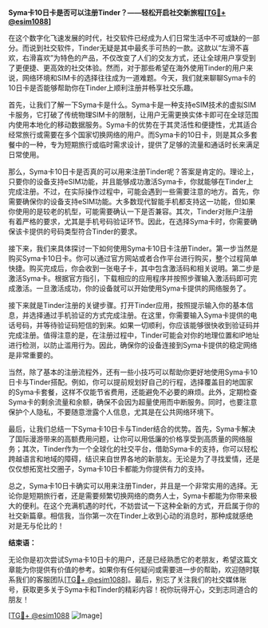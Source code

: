 **Syma卡10日卡是否可以注册Tinder？——轻松开启社交新旅程[[TG💪+ @esim1088](https://t.me/s/esim1088)]**

在这个数字化飞速发展的时代，社交软件已经成为人们日常生活中不可或缺的一部分。而说到社交软件，Tinder无疑是其中最炙手可热的一款。这款以“左滑不喜欢，右滑喜欢”为特色的产品，不仅改变了人们的交友方式，还让全球用户享受到了更便捷、更高效的社交体验。然而，对于那些希望在海外使用Tinder的用户来说，网络环境和SIM卡的选择往往成为一道难题。今天，我们就来聊聊Syma卡的10日卡是否能够帮助你在Tinder上顺利注册并畅享社交乐趣。

首先，让我们了解一下Syma卡是什么。Syma卡是一种支持eSIM技术的虚拟SIM卡服务，它打破了传统物理SIM卡的限制，让用户无需更换实体卡即可在全球范围内使用本地化的移动数据服务。Syma卡的优势在于其灵活性和便捷性，尤其适合经常旅行或需要在多个国家切换网络的用户。而Syma卡的10日卡，则是其众多套餐中的一种，专为短期旅行或临时需求设计，提供了足够的流量和通话时长来满足日常使用。

那么，Syma卡10日卡是否真的可以用来注册Tinder呢？答案是肯定的。理论上，只要你的设备支持eSIM功能，并且能够成功激活Syma卡，你就能够在Tinder上完成注册。不过，在实际操作过程中，可能会遇到一些需要注意的地方。首先，你需要确保你的设备支持eSIM功能。大多数现代智能手机都支持这一功能，但如果你使用的是较老的机型，可能需要确认一下是否兼容。其次，Tinder对账户注册有着严格的要求，尤其是手机号码验证环节。因此，在选择Syma卡时，你需要确保该卡提供的号码类型符合Tinder的要求。

接下来，我们来具体探讨一下如何使用Syma卡10日卡注册Tinder。第一步当然是购买Syma卡10日卡。你可以通过官方网站或者合作平台进行购买，整个过程简单快捷。购买完成后，你会收到一张电子卡，其中包含激活码和相关说明。第二步是激活Syma卡。根据官方指引，下载相应的应用程序并按照步骤输入激活码即可完成激活。一旦激活成功，你的设备就可以开始使用Syma卡提供的网络服务了。

接下来就是Tinder注册的关键步骤。打开Tinder应用，按照提示输入你的基本信息，并选择通过手机验证的方式完成注册。在这里，你需要输入Syma卡提供的电话号码，并等待验证码短信的到来。如果一切顺利，你应该能够很快收到验证码并完成注册。值得注意的是，在注册过程中，Tinder可能会对你的地理位置和IP地址进行检测，以防止滥用行为。因此，确保你的设备连接到Syma卡提供的稳定网络是非常重要的。

当然，除了基本的注册流程外，还有一些小技巧可以帮助你更好地使用Syma卡10日卡与Tinder搭配。例如，你可以提前规划好自己的行程，选择覆盖目的地国家的Syma卡套餐，这样不仅能节省费用，还能避免不必要的麻烦。此外，定期检查Syma卡的剩余流量和余额，确保不会因为超量使用而中断服务。同时，也要注意保护个人隐私，不要随意泄露个人信息，尤其是在公共网络环境下。

最后，让我们总结一下Syma卡10日卡与Tinder结合的优势。首先，Syma卡解决了国际漫游带来的高额费用问题，让你可以用低廉的价格享受到高质量的网络服务；其次，Tinder作为一个全球化的社交平台，借助Syma卡的支持，你可以轻松跨越语言和地域的障碍，结识来自世界各地的新朋友。无论是为了寻找爱情，还是仅仅想拓宽社交圈子，Syma卡10日卡都能为你提供有力的支持。

总之，Syma卡10日卡确实可以用来注册Tinder，并且是一个非常实用的选择。无论你是短期旅行者，还是需要频繁切换网络的商务人士，Syma卡都能为你带来极大的便利。在这个充满机遇的时代，不妨尝试一下这种全新的方式，开启属于你的社交新篇章。相信我，当你第一次在Tinder上收到心动的消息时，那种成就感绝对是无与伦比的！

**结束语：**

无论你是初次尝试Syma卡10日卡的用户，还是已经熟悉它的老朋友，希望这篇文章能为你提供有价值的参考。如果你有任何疑问或需要进一步的帮助，欢迎随时联系我们的客服团队[[TG💪+ @esim1088](https://t.me/s/esim1088)]。最后，别忘了关注我们的社交媒体账号，获取更多关于Syma卡和Tinder的精彩内容！祝你玩得开心，交到志同道合的朋友！

[[TG💪+ @esim1088](https://t.me/s/esim1088) ![Image](https://i.postimg.cc/4NQfJmqS/Snipaste-2025-05-13-00-14-12.png)]